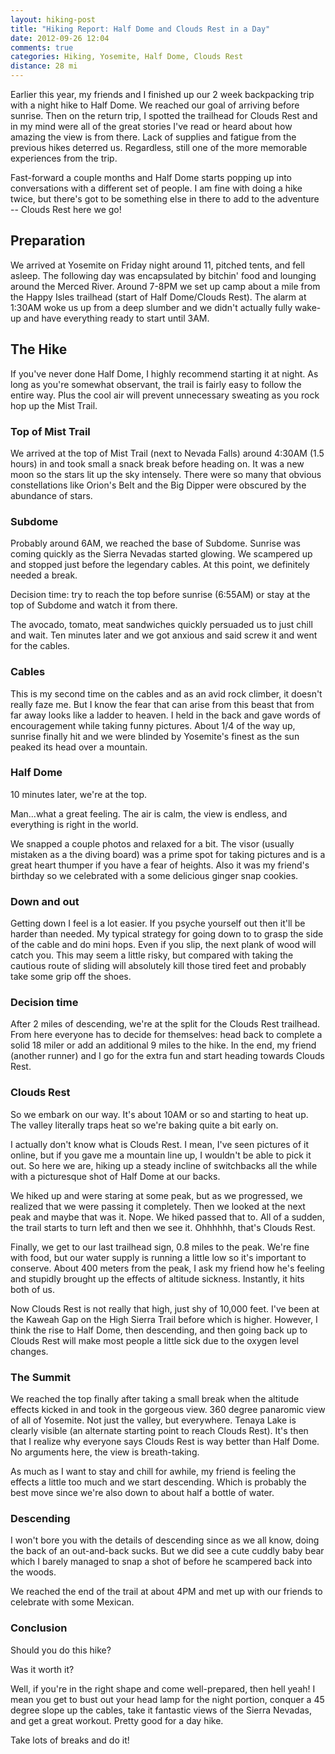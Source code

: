 ```yaml
---
layout: hiking-post
title: "Hiking Report: Half Dome and Clouds Rest in a Day"
date: 2012-09-26 12:04
comments: true
categories: Hiking, Yosemite, Half Dome, Clouds Rest
distance: 28 mi
---
```


Earlier this year, my friends and I finished up our 2 week backpacking trip with
a night hike to Half Dome. We reached our goal of arriving before sunrise. Then
on the return trip, I spotted the trailhead for Clouds Rest and in my mind were
all of the great stories I've read or heard about how amazing the view is from
there. Lack of supplies and fatigue from the previous hikes deterred us.
Regardless, still one of the more memorable experiences from the trip.


Fast-forward a couple months and Half Dome starts popping up into conversations
with a different set of people. I am fine with doing a hike twice, but there's
got to be something else in there to add to the adventure -- Clouds Rest here we
go!

<!-- more -->

## Preparation

We arrived at Yosemite on Friday night around 11, pitched tents, and fell
asleep. The following day was encapsulated by bitchin' food and lounging around
the Merced River. Around 7-8PM we set up camp about a mile from the Happy Isles
trailhead (start of Half Dome/Clouds Rest). The alarm at 1:30AM woke us up from
a deep slumber and we didn't actually fully wake-up and have everything ready to
start until 3AM.

## The Hike

If you've never done Half Dome, I highly recommend starting it at night. As
long as you're somewhat observant, the trail is fairly easy to follow the entire
way. Plus the cool air will prevent unnecessary sweating as you rock hop up the Mist
Trail.

### Top of Mist Trail

We arrived at the top of Mist Trail (next to Nevada Falls) around 4:30AM (1.5 hours)
in and took small a snack break before heading on. It was a new moon so the
stars lit up the sky intensely. There were so many that obvious constellations like
Orion's Belt and the Big Dipper were obscured by the abundance of stars.

### Subdome

Probably around 6AM, we reached the base of Subdome. Sunrise was coming quickly as
the Sierra Nevadas started glowing. We scampered up and stopped just before the
legendary cables. At this point, we definitely needed a break.

Decision time: try to reach the top before sunrise (6:55AM) or stay at the top of Subdome and
watch it from there.

The avocado, tomato, meat sandwiches quickly persuaded us to
just chill and wait. Ten minutes later and we got anxious and said screw it and
went for the cables.

### Cables

This is my second time on the cables and as an avid rock climber, it doesn't
really faze me. But I know the fear that can arise from this beast that from far
away looks like a ladder to heaven. I held in the back and gave words of
encouragement while taking funny pictures. About 1/4 of the way up, sunrise finally
hit and we were blinded by Yosemite's finest as the sun peaked its head over a
mountain.

### Half Dome

10 minutes later, we're at the top.

Man...what a great feeling. The air is calm, the view is endless, and everything is
right in the world.

We snapped a couple photos and relaxed for a bit. The visor (usually mistaken as a the
diving board) was a prime spot for taking pictures and is a great heart thumper if you
have a fear of heights. Also it was my friend's birthday so we celebrated with a some
delicious ginger snap cookies.

### Down and out

Getting down I feel is a lot easier. If you psyche yourself out then it'll be harder
than needed. My typical strategy for going down to to grasp the side of the cable and do
mini hops. Even if you slip, the next plank of wood will catch you. This may seem a little
risky, but compared with taking the cautious route of sliding will absolutely kill those
tired feet and probably take some grip off the shoes.

### Decision time

After 2 miles of descending, we're at the split for the Clouds Rest trailhead. From here
everyone has to decide for themselves: head back to complete a solid 18 miler or add an
additional 9 miles to the hike. In the end, my friend (another runner) and I go for the
extra fun and start heading towards Clouds Rest.

### Clouds Rest

So we embark on our way. It's about 10AM or so and starting to heat up. The valley literally
traps heat so we're baking quite a bit early on.

I actually don't know what is Clouds Rest. I mean, I've seen pictures of it online, but if you
gave me a mountain line up, I wouldn't be able to pick it out. So here we are, hiking up a steady
incline of switchbacks all the while with a picturesque shot of Half Dome at our backs.

We hiked up and were staring at some peak, but as we progressed, we realized that we were passing
it completely. Then we looked at the next peak and maybe that was it. Nope. We hiked passed that
to. All of a sudden, the trail starts to turn left and then we see it.  Ohhhhhh, that's Clouds Rest.

Finally, we get to our last trailhead sign, 0.8 miles to the peak. We're fine with food, but our
water supply is running a little low so it's important to conserve. About 400 meters from the peak,
I ask my friend how he's feeling and stupidly brought up the effects of altitude sickness. Instantly,
it hits both of us.

Now Clouds Rest is not really that high, just shy of 10,000 feet. I've been at the Kaweah Gap on the
High Sierra Trail before which is higher. However, I think the rise to Half Dome, then descending, and
then going back up to Clouds Rest will make most people a little sick due to the oxygen level changes.

### The Summit

We reached the top finally after taking a small break when the altitude effects kicked in and took
in the gorgeous view. 360 degree panaromic view of all of Yosemite. Not just the valley, but everywhere.
Tenaya Lake is clearly visible (an alternate starting point to reach Clouds Rest). It's then that I
realize why everyone says Clouds Rest is way better than Half Dome. No arguments here, the view is
breath-taking.

As much as I want to stay and chill for awhile, my friend is feeling the effects a little too much
and we start descending. Which is probably the best move since we're also down to about half a bottle
of water.

### Descending

I won't bore you with the details of descending since as we all know, doing the back of an out-and-back
sucks. But we did see a cute cuddly baby bear which I barely managed to snap a shot of before he
scampered back into the woods.

We reached the end of the trail at about 4PM and met up with our friends to celebrate with some Mexican.

### Conclusion

Should you do this hike?

Was it worth it?

Well, if you're in the right shape and come well-prepared, then hell yeah!
I mean you get to bust out your head lamp for the night portion, conquer a 45 degree slope up
the cables, take it fantastic views of the Sierra Nevadas, and get a great workout. Pretty good
for a day hike.

Take lots of breaks and do it!
